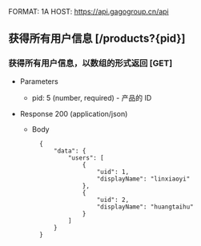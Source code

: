 FORMAT: 1A
HOST: https://api.gagogroup.cn/api

## 获得所有用户信息 [/products?{pid}]

### 获得所有用户信息，以数组的形式返回 [GET]

+ Parameters

    + pid: 5 (number, required) - 产品的 ID

+ Response 200 (application/json)

    + Body

            {
                "data": {
                    "users": [
                        {
                            "uid": 1,
                            "displayName": "linxiaoyi"
                        },
                        {
                            "uid": 2,
                            "displayName": "huangtaihu"
                        }
                    ]
                }
            }


